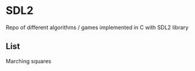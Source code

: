 # SDL2
Repo of different algorithms / games implemented in C with SDL2 library </br>

## List
Marching squares </br>
